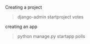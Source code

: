
Creating a project
> django-admin startproject votes

creating an app
> python manage.py startapp polls

